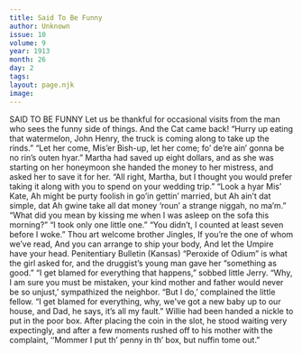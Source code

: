 ```yaml
---
title: Said To Be Funny
author: Unknown
issue: 10
volume: 9
year: 1913
month: 26
day: 2
tags:
layout: page.njk
image:
---
```

SAID TO BE FUNNY    Let us be thankful for occasional visits from the man who sees the funny side of things.    And the Cat came back!       “Hurry up eating that watermelon, John Henry, the truck is coming along to take up the rinds.”   “Let her come, Mis’er Bish-up, let her come; fo’ de’re ain’ gonna be no rin’s outen hyar.”      Martha had saved up eight dollars, and as she was starting on her honeymoon she handed the money to her mistress, and asked her to save it for her.    “All right, Martha, but I thought you would prefer taking it along with you to spend on your wedding trip.”    “Look a hyar Mis’ Kate, Ah might be purty foolish in go’in gettin’ married, but Ah ain’t dat simple, dat Ah gwine take all dat money ‘roun’ a strange niggah, no ma’m.”       “What did you mean by kissing me when I was asleep on the sofa this morning?”    “I took only one little one.”    “You didn’t, I counted at least seven before I woke.”       Thou art welcome brother Jingles,    If you’re the one of whom we’ve read,    And you can arrange to ship your body,    And let the Umpire have your head.    Penitentiary Bulletin (Kansas)       “Peroxide of Odium” is what the girl asked for, and the druggist’s young man gave her “something as good.”       “I get blamed for everything that happens,” sobbed little Jerry.    “Why, I am sure you must be mistaken, your kind mother and father would never be so unjust,’ sympathized the neighbor.    “But I do,’ complained the little fellow. “I get blamed for everything, why, we've got a new baby up to our house, and Dad, he says, it’s all my fault.”       Willie had been handed a nickle to put in the poor box. After placing the coin in the slot, he stood waiting very expectingly, and after a few moments rushed off to his mother with the complaint, ‘‘Mommer I put th’ penny in th’ box, but nuffin tome out.” 




